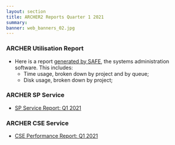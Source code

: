 ```yaml
---
layout: section
title: ARCHER2 Reports Quarter 1 2021
summary: 
banner: web_banners_02.jpg
---
```


### ARCHER Utilisation Report


* Here is a report [generated by SAFE](Q1_2021_safe.pdf), the systems administration
software.  This includes:
    * Time usage, broken down by project and by queue;
    * Disk usage, broken down by project;



### ARCHER SP Service


* [SP Service Report: Q1 2021](SP_Report_1Q21_v1.0.pdf)


### ARCHER CSE Service

* [CSE Performance Report: Q1 2021](CSE_Report_1Q21_v1.0.pdf)



